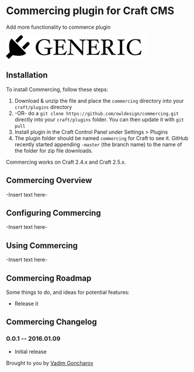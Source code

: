 # Commercing plugin for Craft CMS

Add more functionality to commerce plugin

![Screenshot](resources/screenshots/plugin_logo.png)

## Installation

To install Commercing, follow these steps:

1. Download & unzip the file and place the `commercing` directory into your `craft/plugins` directory
2.  -OR- do a `git clone https://github.com/owldesign/commercing.git` directly into your `craft/plugins` folder.  You can then update it with `git pull`
3. Install plugin in the Craft Control Panel under Settings > Plugins
4. The plugin folder should be named `commercing` for Craft to see it.  GitHub recently started appending `-master` (the branch name) to the name of the folder for zip file downloads.

Commercing works on Craft 2.4.x and Craft 2.5.x.

## Commercing Overview

-Insert text here-

## Configuring Commercing

-Insert text here-

## Using Commercing

-Insert text here-

## Commercing Roadmap

Some things to do, and ideas for potential features:

* Release it

## Commercing Changelog

### 0.0.1 -- 2016.01.09

* Initial release

Brought to you by [Vadim Goncharov](http://owl-design.net)